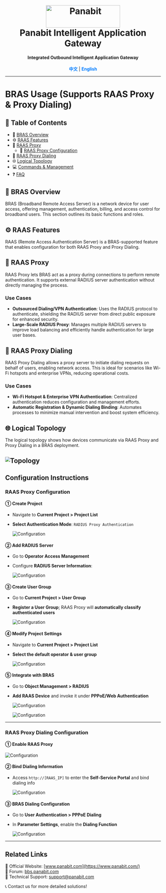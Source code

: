 <a name="readme-top"></a>
<h1 align="center">
  <img src="assets/Panabit.png" alt="Panabit" width="240" height="72">
  <br>
  Panabit Intelligent Application Gateway
</h1>
<h4 align="center">Integrated Outbound Intelligent Application Gateway</h4>

<p align="center">
  <a href="README_CN.md" style="color: #007bff; text-decoration: none; font-weight: bold;">中文</a> | <span style="color: #007bff; font-weight: bold;">English</span>
</p>

---

# BRAS Usage (Supports RAAS Proxy & Proxy Dialing)

## 📌 Table of Contents
- 📖 [BRAS Overview](#bras-overview)
- ⚙️ [RAAS Features](#raas-features)
- 🔄 [RAAS Proxy](#raas-proxy)
  - 📝 [RAAS Proxy Configuration](#raas-proxy-configuration)
- 🔄 [RAAS Proxy Dialing](#raas-proxy-dialing)
- 🌐 [Logical Topology](#logical-topology)
- 💻 [Commands & Management](#commands--management)
- ❓ [FAQ](#faq)

## 📖 BRAS Overview
BRAS (Broadband Remote Access Server) is a network device for user access, offering management, authentication, billing, and access control for broadband users. This section outlines its basic functions and roles.

## ⚙️ RAAS Features
RAAS (Remote Access Authentication Server) is a BRAS-supported feature that enables configuration for both RAAS Proxy and Proxy Dialing.

## 🔄 RAAS Proxy
RAAS Proxy lets BRAS act as a proxy during connections to perform remote authentication. It supports external RADIUS server authentication without directly managing the process.

### Use Cases
- **Outsourced Dialing/VPN Authentication**: Uses the RADIUS protocol to authenticate, shielding the RADIUS server from direct public exposure for enhanced security.
- **Large-Scale RADIUS Proxy**: Manages multiple RADIUS servers to improve load balancing and efficiently handle authentication for large user bases.

## 🔄 RAAS Proxy Dialing
RAAS Proxy Dialing allows a proxy server to initiate dialing requests on behalf of users, enabling network access. This is ideal for scenarios like Wi-Fi hotspots and enterprise VPNs, reducing operational costs.

### Use Cases
- **Wi-Fi Hotspot & Enterprise VPN Authentication**: Centralized authentication reduces configuration and management efforts.
- **Automatic Registration & Dynamic Dialing Binding**: Automates processes to minimize manual intervention and boost system efficiency.

## 🌐 Logical Topology
The logical topology shows how devices communicate via RAAS Proxy and Proxy Dialing in a BRAS deployment.

![Topology](assets/topology_p_EN.png)
---

## Configuration Instructions

### RAAS Proxy Configuration

#### ① Create Project
- Navigate to **Current Project > Project List**
- **Select Authentication Mode**: `RADIUS Proxy Authentication`
  
  ![Configuration](assets/RAAS_proxy_conf_1.png)

#### ② Add RADIUS Server
- Go to **Operator Access Management**
- Configure **RADIUS Server Information**:
  
  ![Configuration](assets/RAAS_proxy_conf_2.png)

#### ③ Create User Group
- Go to **Current Project > User Group**
- **Register a User Group**; RAAS Proxy will **automatically classify authenticated users**
  
  ![Configuration](assets/RAAS_proxy_conf_3.png)

#### ④ Modify Project Settings
- Navigate to **Current Project > Project List**
- **Select the default operator & user group**
  
  ![Configuration](assets/RAAS_proxy_conf_4.png)

#### ⑤ Integrate with BRAS
- Go to **Object Management > RADIUS**
- **Add RAAS Device** and invoke it under **PPPoE/Web Authentication**
  
  ![Configuration](assets/RAAS_proxy_conf_5.png)
  
  ![Configuration](assets/RAAS_proxy_conf_6.png)

---

### RAAS Proxy Dialing Configuration

#### ① Enable RAAS Proxy
  
  ![Configuration](assets/RAAS_proxy_dialing_conf_1.png)

#### ② Bind Dialing Information
- Access `http://[RAAS_IP]` to enter the **Self-Service Portal** and bind dialing info
  
  ![Configuration](assets/RAAS_proxy_dialing_conf_2.png)

#### ③ BRAS Dialing Configuration
- Go to **User Authentication > PPPoE Dialing**
- In **Parameter Settings**, enable the **Dialing Function**
  
  ![Configuration](assets/RAAS_proxy_dialing_conf_3.png)

---

## Related Links
🔗 Official Website: [www.panabit.com](https://www.panabit.com/)  
🔗 Forum: [bbs.panabit.com](https://bbs.panabit.com/)  
📧 Technical Support: support@panabit.com

📞 Contact us for more detailed solutions!

